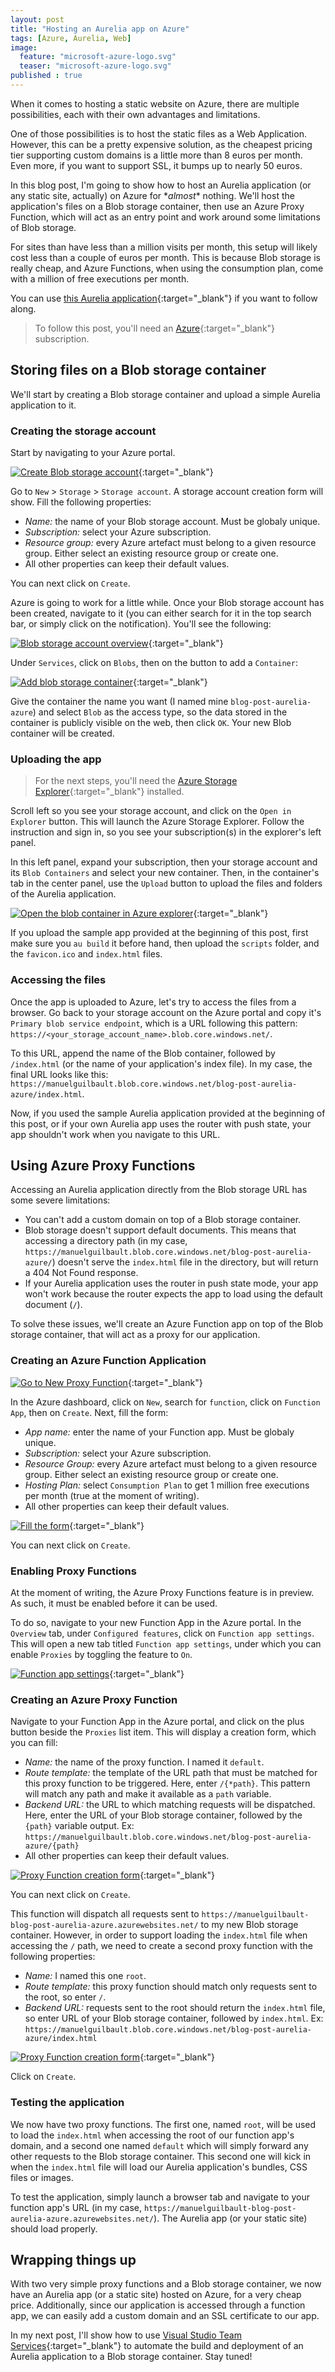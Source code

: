 ```yaml
---
layout: post
title: "Hosting an Aurelia app on Azure"
tags: [Azure, Aurelia, Web]
image:
  feature: "microsoft-azure-logo.svg"
  teaser: "microsoft-azure-logo.svg"
published : true
---
```


When it comes to hosting a static website on Azure, there are multiple possibilities, each with
their own advantages and limitations.

One of those possibilities is to host the static files as a Web Application. However, this can be a pretty
expensive solution, as the cheapest pricing tier supporting custom domains is a little more than 8 euros per
month. Even more, if you want to support SSL, it bumps up to nearly 50 euros.

In this blog post, I'm going to show how to host an Aurelia application (or any static site, actually)
on Azure for \**almost*\* nothing. We'll host the application's files on a Blob storage container, then use
an Azure Proxy Function, which will act as an entry point and work around some limitations of Blob storage.

For sites than have less than a million visits per month, this setup will likely cost less than
a couple of euros per month. This is because Blob storage is really cheap, and Azure Functions, when using
the consumption plan, come with a million of free executions per month.

You can use [this Aurelia application](https://github.com/manuel-guilbault/blog-post-aurelia-azure){:target="_blank"}
if you want to follow along.

> To follow this post, you'll need an [Azure](https://azure.microsoft.com/){:target="_blank"} subscription.

## Storing files on a Blob storage container

We'll start by creating a Blob storage container and upload a simple Aurelia application to it.

### Creating the storage account

Start by navigating to your Azure portal.

[![Create Blob storage account](/images/posts/Hosting-an-Aurelia-app-on-Azure/Create-blob-storage-account.png)](/images/posts/Hosting-an-Aurelia-app-on-Azure/Create-blob-storage-account.png){:target="_blank"}

Go to `New` > `Storage` > `Storage account`. A storage account creation form will show. Fill the following properties:

* *Name:* the name of your Blob storage account. Must be globaly unique.
* *Subscription:* select your Azure subscription.
* *Resource group:* every Azure artefact must belong to a given resource group. Either select an existing resource group or create one.
* All other properties can keep their default values.

You can next click on `Create`.

Azure is going to work for a little while. Once your Blob storage account has been created, navigate to it
(you can either search for it in the top search bar, or simply click on the notification). You'll see the following:

[![Blob storage account overview](/images/posts/Hosting-an-Aurelia-app-on-Azure/Blob-storage-account-overview.png)](/images/posts/Hosting-an-Aurelia-app-on-Azure/Blob-storage-account-overview.png){:target="_blank"}

Under `Services`, click on `Blobs`, then on the button to add a `Container`:

[![Add blob storage container](/images/posts/Hosting-an-Aurelia-app-on-Azure/Add-blob-storage-container.png)](/images/posts/Hosting-an-Aurelia-app-on-Azure/Add-blob-storage-container.png){:target="_blank"}

Give the container the name you want (I named mine `blog-post-aurelia-azure`) and select `Blob` as the access type, 
so the data stored in the container is publicly visible on the web, then click `OK`. Your new Blob container
will be created.

### Uploading the app

> For the next steps, you'll need the [Azure Storage Explorer](http://storageexplorer.com/){:target="_blank"} installed.

Scroll left so you see your storage account, and click on the `Open in Explorer` button. This will launch the Azure
Storage Explorer. Follow the instruction and sign in, so you see your subscription(s) in the explorer's left panel.

In this left panel, expand your subscription, then your storage account and its `Blob Containers` and select your new container. Then, in the container's tab in the center panel, use the `Upload` button to upload the files and folders of the Aurelia application.

[![Open the blob container in Azure explorer](/images/posts/Hosting-an-Aurelia-app-on-Azure/Open-storage-in-Azure-explorer.png)](/images/posts/Hosting-an-Aurelia-app-on-Azure/Open-storage-in-Azure-explorer.png){:target="_blank"}

If you upload the sample app provided at the beginning of this post, first make sure you `au build` it before hand, 
then upload the `scripts` folder, and the `favicon.ico` and `index.html` files.

### Accessing the files

Once the app is uploaded to Azure, let's try to access the files from a browser. Go back to your storage 
account on the Azure portal and copy it's `Primary blob service endpoint`, which is a URL following this pattern:
`https://<your_storage_account_name>.blob.core.windows.net/`.

To this URL, append the name of the Blob container, followed by `/index.html` (or the name of your application's index file). In my case, the final URL looks like this: `https://manuelguilbault.blob.core.windows.net/blog-post-aurelia-azure/index.html`.
 
Now, if you used the sample Aurelia application provided at the beginning of this post, or if your own Aurelia app uses the 
router with push state, your app shouldn't work when you navigate to this URL.

## Using Azure Proxy Functions

Accessing an Aurelia application directly from the Blob storage URL has some severe limitations:

* You can't add a custom domain on top of a Blob storage container.
* Blob storage doesn't support default documents. This means that accessing a directory path (in my case, 
`https://manuelguilbault.blob.core.windows.net/blog-post-aurelia-azure/`) doesn't serve the `index.html` file in
  the directory, but will return a 404 Not Found response.
* If your Aurelia application uses the router in push state mode, your app won't work because the router expects
  the app to load using the default document (`/`).

To solve these issues, we'll create an Azure Function app on top of the Blob storage container, that will act
as a proxy for our application.

### Creating an Azure Function Application

[![Go to New Proxy Function](/images/posts/Hosting-an-Aurelia-app-on-Azure/Go-to-new-proxy-function.png)](/images/posts/Hosting-an-Aurelia-app-on-Azure/Go-to-new-proxy-function.png){:target="_blank"}

In the Azure dashboard, click on `New`, search for `function`, click on `Function App`, then on `Create`. Next, 
fill the form:

* *App name:* enter the name of your Function app. Must be globaly unique.
* *Subscription:* select your Azure subscription.
* *Resource Group:* every Azure artefact must belong to a given resource group. Either select an existing resource group or create one.
* *Hosting Plan:* select `Consumption Plan` to get 1 million free executions per month (true at the moment of writing).
* All other properties can keep their default values.

[![Fill the form](/images/posts/Hosting-an-Aurelia-app-on-Azure/Create-function-app.png)](/images/posts/Hosting-an-Aurelia-app-on-Azure/Create-function-app.png){:target="_blank"}

You can next click on `Create`.

### Enabling Proxy Functions

At the moment of writing, the Azure Proxy Functions feature is in preview. As such, it must be enabled before it can
be used.

To do so, navigate to your new Function App in the Azure portal. In the `Overview` tab, under `Configured features`,
click on `Function app settings`. This will open a new tab titled `Function app settings`, under which you can enable
`Proxies` by toggling the feature to `On`.

[![Function app settings](/images/posts/Hosting-an-Aurelia-app-on-Azure/Enable-proxy-functions.png)](/images/posts/Hosting-an-Aurelia-app-on-Azure/Enable-proxy-functions.png){:target="_blank"}

### Creating an Azure Proxy Function

Navigate to your Function App in the Azure portal, and click on the plus button beside the `Proxies` list item.
This will display a creation form, which you can fill:

* *Name:* the name of the proxy function. I named it `default`.
* *Route template:* the template of the URL path that must be matched for this proxy function to be triggered. 
  Here, enter `/{*path}`. This pattern will match any path and make it available as a `path` variable.
* *Backend URL:* the URL to which matching requests will be dispatched. Here, enter the URL of your Blob storage 
  container, followed by the `{path}` variable output.
  Ex: `https://manuelguilbault.blob.core.windows.net/blog-post-aurelia-azure/{path}`
* All other properties can keep their default values.

[![Proxy Function creation form](/images/posts/Hosting-an-Aurelia-app-on-Azure/Create-default-proxy-function.png)](/images/posts/Hosting-an-Aurelia-app-on-Azure/Create-default-proxy-function.png){:target="_blank"}

You can next click on `Create`.

This function will dispatch all requests sent to `https://manuelguilbault-blog-post-aurelia-azure.azurewebsites.net/`
to my new Blob storage container. However, in order to support loading the `index.html` file when accessing the `/`
path, we need to create a second proxy function with the following properties:

* *Name:* I named this one `root`.
* *Route template:* this proxy function should match only requests sent to the root, so enter `/`.
* *Backend URL:* requests sent to the root should return the `index.html` file, so enter URL of your Blob storage 
  container, followed by `index.html`.
  Ex: `https://manuelguilbault.blob.core.windows.net/blog-post-aurelia-azure/index.html`

[![Proxy Function creation form](/images/posts/Hosting-an-Aurelia-app-on-Azure/Create-root-proxy-function.png)](/images/posts/Hosting-an-Aurelia-app-on-Azure/Create-root-proxy-function.png){:target="_blank"}

Click on `Create`.

### Testing the application

We now have two proxy functions. The first one, named `root`, will be used to load the `index.html` when accessing
the root of our function app's domain, and a second one named `default` which will
simply forward any other requests to the Blob storage container. This second one will kick in when the
`index.html` file will load our Aurelia application's bundles, CSS files or images.

To test the application, simply launch a browser tab and navigate to your function app's URL
(in my case, `https://manuelguilbault-blog-post-aurelia-azure.azurewebsites.net/`). The Aurelia app (or your
static site) should load properly.

## Wrapping things up

With two very simple proxy functions and a Blob storage container, we now have an Aurelia app (or a static site)
hosted on Azure, for a very cheap price. Additionally, since our application is accessed through a function app, 
we can easily add a custom domain and an SSL certificate to our app.

In my next post, I'll show how to use [Visual Studio Team Services](https://www.visualstudio.com/){:target="_blank"}
to automate the build and deployment of an Aurelia application to a Blob storage container. Stay tuned!